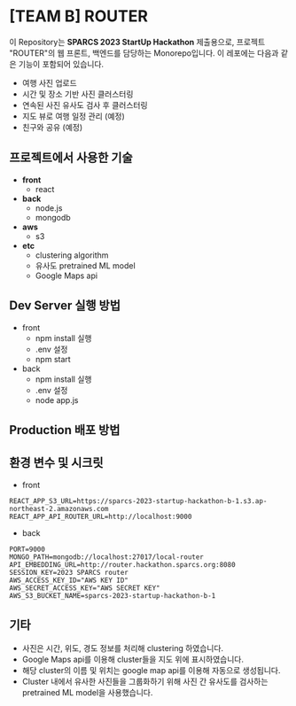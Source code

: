 # [TEAM B] ROUTER

이 Repository는 **SPARCS 2023 StartUp Hackathon** 제출용으로, 프로젝트 "ROUTER"의 웹 프론트, 백엔드를 담당하는 Monorepo입니다. 이 레포에는 다음과 같은 기능이 포함되어 있습니다.

- 여행 사진 업로드
- 시간 및 장소 기반 사진 클러스터링
- 연속된 사진 유사도 검사 후 클러스터링
- 지도 뷰로 여행 일정 관리 (예정)
- 친구와 공유 (예정)

## 프로젝트에서 사용한 기술

- **front**
  - react
- **back**
  - node.js
  - mongodb
- **aws**
  - s3
- **etc**
  - clustering algorithm
  - 유사도 pretrained ML model
  - Google Maps api

## Dev Server 실행 방법

- front
  - npm install 실행
  - .env 설정
  - npm start
- back
  - npm install 실행
  - .env 설정
  - node app.js

## Production 배포 방법

## 환경 변수 및 시크릿

- front

```
REACT_APP_S3_URL=https://sparcs-2023-startup-hackathon-b-1.s3.ap-northeast-2.amazonaws.com
REACT_APP_API_ROUTER_URL=http://localhost:9000
```

- back

```
PORT=9000
MONGO_PATH=mongodb://localhost:27017/local-router
API_EMBEDDING_URL=http://router.hackathon.sparcs.org:8080
SESSION_KEY=2023 SPARCS router
AWS_ACCESS_KEY_ID="AWS KEY ID"
AWS_SECRET_ACCESS_KEY="AWS SECRET KEY"
AWS_S3_BUCKET_NAME=sparcs-2023-startup-hackathon-b-1
```

## 기타

- 사진은 시간, 위도, 경도 정보를 처리해 clustering 하였습니다.
- Google Maps api를 이용해 cluster들을 지도 위에 표시하였습니다.
- 해당 cluster의 이름 및 위치는 google map api를 이용해 자동으로 생성됩니다.
- Cluster 내에서 유사한 사진들을 그룹화하기 위해 사진 간 유사도를 검사하는 pretrained ML model을 사용했습니다.
